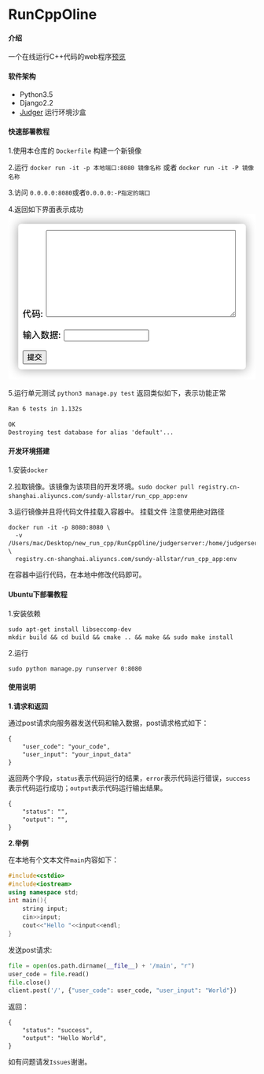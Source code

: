 # RunCppOline

#### 介绍
一个在线运行C++代码的web程序[预览](http://120.92.173.80:8080/)

#### 软件架构
- Python3.5
- Django2.2
- [Judger](http://github.com/QingdaoU/Judger) 运行环境沙盒


#### 快速部署教程
1.使用本仓库的 `Dockerfile` 构建一个新镜像

2.运行 `docker run -it -p 本地端口:8080 镜像名称` 或者 `docker run -it -P 镜像名称`

3.访问 `0.0.0.0:8080`或者`0.0.0.0:-P指定的端口`

4.返回如下界面表示成功
![11](judgerserver/startics/shili1.png)

5.运行单元测试 `python3 manage.py test` 返回类似如下，表示功能正常
```shell script
Ran 6 tests in 1.132s

OK
Destroying test database for alias 'default'...
```

#### 开发环境搭建

1.安装`docker`

2.拉取镜像。该镜像为该项目的开发环境。`sudo docker pull registry.cn-shanghai.aliyuncs.com/sundy-allstar/run_cpp_app:env`

3.运行镜像并且将代码文件挂载入容器中。 挂载文件 注意使用绝对路径
```shell script
docker run -it -p 8080:8080 \
  -v /Users/mac/Desktop/new_run_cpp/RunCppOline/judgerserver:/home/judgerserver \
  registry.cn-shanghai.aliyuncs.com/sundy-allstar/run_cpp_app:env
```
在容器中运行代码，在本地中修改代码即可。

#### Ubuntu下部署教程

1.安装依赖
```
sudo apt-get install libseccomp-dev
mkdir build && cd build && cmake .. && make && sudo make install
```

2.运行
```
sudo python manage.py runserver 0:8080
```

#### 使用说明

 **1.请求和返回** 

通过post请求向服务器发送代码和输入数据，post请求格式如下：
```
{
    "user_code": "your_code",
    "user_input": "your_input_data"
}
```

返回两个字段，`status`表示代码运行的结果，`error`表示代码运行错误，`success`表示代码运行成功；`output`表示代码运行输出结果。
```
{
    "status": "",
    "output": "",
}
```

 **2.举例** 

在本地有个文本文件`main`内容如下：
```cpp
#include<cstdio>
#include<iostream>
using namespace std;
int main(){
    string input;
    cin>>input;
    cout<<"Hello "<<input<<endl;
}
```

发送post请求:

```py
file = open(os.path.dirname(__file__) + '/main', "r")
user_code = file.read()
file.close()
client.post('/', {"user_code": user_code, "user_input": "World"})
```

返回：
```
{
    "status": "success",
    "output": "Hello World",
}

```


如有问题请发`Issues`谢谢。
